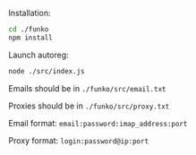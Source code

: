 Installation:

```bash
cd ./funko
npm install
```

Launch autoreg:

```bash
node ./src/index.js
```

Emails should be in ```./funko/src/email.txt```

Proxies should be in ```./funko/src/proxy.txt```

Email format: ```email:password:imap_address:port```

Proxy format: ```login:password@ip:port```
